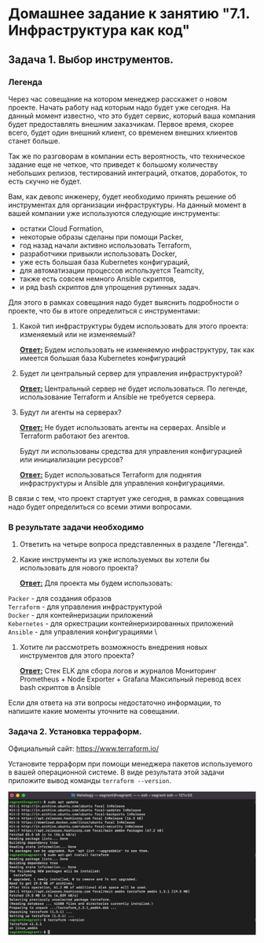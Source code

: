 # Домашнее задание к занятию "7.1. Инфраструктура как код"

## Задача 1. Выбор инструментов. 

### Легенда

Через час совещание на котором менеджер расскажет о новом проекте. Начать работу над которым надо 
будет уже сегодня. 
На данный момент известно, что это будет сервис, который ваша компания будет предоставлять внешним заказчикам.
Первое время, скорее всего, будет один внешний клиент, со временем внешних клиентов станет больше.

Так же по разговорам в компании есть вероятность, что техническое задание еще не четкое, что приведет к большому
количеству небольших релизов, тестирований интеграций, откатов, доработок, то есть скучно не будет.  

Вам, как девопс инженеру, будет необходимо принять решение об инструментах для организации инфраструктуры.
На данный момент в вашей компании уже используются следующие инструменты: 

- остатки Сloud Formation, 
- некоторые образы сделаны при помощи Packer,
- год назад начали активно использовать Terraform, 
- разработчики привыкли использовать Docker, 
- уже есть большая база Kubernetes конфигураций, 
- для автоматизации процессов используется Teamcity, 
- также есть совсем немного Ansible скриптов, 
- и ряд bash скриптов для упрощения рутинных задач.  

Для этого в рамках совещания надо будет выяснить подробности о проекте, что бы в итоге определиться с инструментами:

1. Какой тип инфраструктуры будем использовать для этого проекта: изменяемый или не изменяемый?

   <u>**Ответ:**</u> Будем использовать не изменяемую инфраструктуру, так как имеется большая база Kubernetes конфигураций

1. Будет ли центральный сервер для управления инфраструктурой?

   <u>**Ответ:**</u> Центральный сервер не будет использоваться. По легенде, использование Terraform и Ansible не требуется сервера. 

1. Будут ли агенты на серверах?

   <u>**Ответ:**</u> Не будет использовать агенты на серверах. Ansible и Terraform работают без агентов.

   Будут ли использованы средства для управления конфигурацией или инициализации ресурсов? 

   <u>**Ответ:**</u>  Будет использоваться Terraform для поднятия инфраструктуры и Ansible для управления конфигурациями.

В связи с тем, что проект стартует уже сегодня, в рамках совещания надо будет определиться со всеми этими вопросами.

### В результате задачи необходимо

1. Ответить на четыре вопроса представленных в разделе "Легенда". 

1. Какие инструменты из уже используемых вы хотели бы использовать для нового проекта? 

   <u>**Ответ:**</u> Для проекта мы будем использовать:

`Packer` - для создания образов \
`Terraform` - для управления инфраструктурой \
`Docker` - для контейнеризации приложений \
`Kebernetes` - для оркестрации контейнеризированных приложений \
`Ansible` - для управления конфигурациями \

1. Хотите ли рассмотреть возможность внедрения новых инструментов для этого проекта? 

   **<u>Ответ:</u>** 
Стек ELK для сбора логов и журналов
Мониторинг Prometheus + Node Exporter + Grafana
Максильный перевод всех bash скриптов в Ansible

Если для ответа на эти вопросы недостаточно информации, то напишите какие моменты уточните на совещании.


### Задача 2. Установка терраформ. 

Официальный сайт: https://www.terraform.io/

Установите терраформ при помощи менеджера пакетов используемого в вашей операционной системе.
В виде результата этой задачи приложите вывод команды `terraform --version`.

![image.jpg](https://github.com/mksamm/DEVSYS-PDC-3-Maxim-Samokhin/blob/main/terraform1.jpg)
